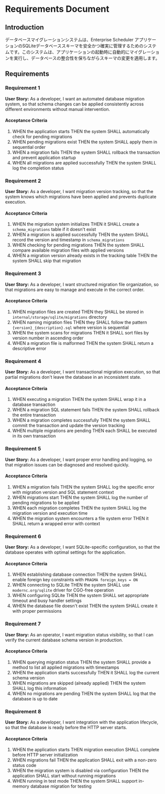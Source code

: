 # Requirements Document

## Introduction

データベースマイグレーションシステムは、Enterprise Scheduler アプリケーションのSQLiteデータベーススキーマを安全かつ確実に管理するためのシステムです。このシステムは、アプリケーションの起動時に自動的にマイグレーションを実行し、データベースの整合性を保ちながらスキーマの変更を適用します。

## Requirements

### Requirement 1

**User Story:** As a developer, I want an automated database migration system, so that schema changes can be applied consistently across different environments without manual intervention.

#### Acceptance Criteria

1. WHEN the application starts THEN the system SHALL automatically check for pending migrations
2. WHEN pending migrations exist THEN the system SHALL apply them in sequential order
3. WHEN a migration fails THEN the system SHALL rollback the transaction and prevent application startup
4. WHEN all migrations are applied successfully THEN the system SHALL log the completion status

### Requirement 2

**User Story:** As a developer, I want migration version tracking, so that the system knows which migrations have been applied and prevents duplicate execution.

#### Acceptance Criteria

1. WHEN the migration system initializes THEN it SHALL create a `schema_migrations` table if it doesn't exist
2. WHEN a migration is applied successfully THEN the system SHALL record the version and timestamp in `schema_migrations`
3. WHEN checking for pending migrations THEN the system SHALL compare available migration files with applied versions
4. WHEN a migration version already exists in the tracking table THEN the system SHALL skip that migration

### Requirement 3

**User Story:** As a developer, I want structured migration file organization, so that migrations are easy to manage and execute in the correct order.

#### Acceptance Criteria

1. WHEN migration files are created THEN they SHALL be stored in `internal/storage/sqlite/migrations` directory
2. WHEN naming migration files THEN they SHALL follow the pattern `{version}_{description}.sql` where version is sequential
3. WHEN the system scans for migrations THEN it SHALL sort files by version number in ascending order
4. WHEN a migration file is malformed THEN the system SHALL return a descriptive error

### Requirement 4

**User Story:** As a developer, I want transactional migration execution, so that partial migrations don't leave the database in an inconsistent state.

#### Acceptance Criteria

1. WHEN executing a migration THEN the system SHALL wrap it in a database transaction
2. WHEN a migration SQL statement fails THEN the system SHALL rollback the entire transaction
3. WHEN a migration completes successfully THEN the system SHALL commit the transaction and update the version tracking
4. WHEN multiple migrations are pending THEN each SHALL be executed in its own transaction

### Requirement 5

**User Story:** As a developer, I want proper error handling and logging, so that migration issues can be diagnosed and resolved quickly.

#### Acceptance Criteria

1. WHEN a migration fails THEN the system SHALL log the specific error with migration version and SQL statement context
2. WHEN migrations start THEN the system SHALL log the number of pending migrations to be applied
3. WHEN each migration completes THEN the system SHALL log the migration version and execution time
4. WHEN the migration system encounters a file system error THEN it SHALL return a wrapped error with context

### Requirement 6

**User Story:** As a developer, I want SQLite-specific configuration, so that the database operates with optimal settings for the application.

#### Acceptance Criteria

1. WHEN establishing database connection THEN the system SHALL enable foreign key constraints with `PRAGMA foreign_keys = ON`
2. WHEN connecting to SQLite THEN the system SHALL use `modernc.org/sqlite` driver for CGO-free operation
3. WHEN configuring SQLite THEN the system SHALL set appropriate timeout and busy handler settings
4. WHEN the database file doesn't exist THEN the system SHALL create it with proper permissions

### Requirement 7

**User Story:** As an operator, I want migration status visibility, so that I can verify the current database schema version in production.

#### Acceptance Criteria

1. WHEN querying migration status THEN the system SHALL provide a method to list all applied migrations with timestamps
2. WHEN the application starts successfully THEN it SHALL log the current schema version
3. WHEN migrations are skipped (already applied) THEN the system SHALL log this information
4. WHEN no migrations are pending THEN the system SHALL log that the database is up to date

### Requirement 8

**User Story:** As a developer, I want integration with the application lifecycle, so that the database is ready before the HTTP server starts.

#### Acceptance Criteria

1. WHEN the application starts THEN migration execution SHALL complete before HTTP server initialization
2. WHEN migrations fail THEN the application SHALL exit with a non-zero status code
3. WHEN the migration system is disabled via configuration THEN the application SHALL start without running migrations
4. WHEN running in test mode THEN the system SHALL support in-memory database migration for testing